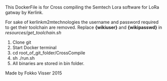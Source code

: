 This DockerFile is for Cross compiling the Semtech Lora software for LoRa gatway by Kerlink.

For sake of kerlinkm2mtechnologies the username and password required to get their toolchain are removed. Replace __{wikiuser}__ and __{wikipasswd}__ in _resources/get_toolchain.sh_

1. Clone git
2. Start Docker terminal
3. cd root_of_git_folder/CrossCompile
4. sh ./run.sh
5. All binaries are stored in bin folder.

Made by Fokko Visser 2015
